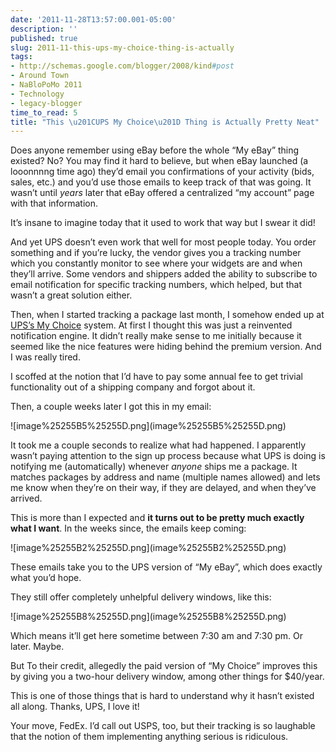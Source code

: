 ```yaml
---
date: '2011-11-28T13:57:00.001-05:00'
description: ''
published: true
slug: 2011-11-this-ups-my-choice-thing-is-actually
tags:
- http://schemas.google.com/blogger/2008/kind#post
- Around Town
- NaBloPoMo 2011
- Technology
- legacy-blogger
time_to_read: 5
title: "This \u201CUPS My Choice\u201D Thing is Actually Pretty Neat"
---
```


<p>Does anyone remember using eBay before the whole “My eBay” thing existed? No? You may find it hard to believe, but when eBay launched (a looonnnng time ago) they’d email you confirmations of your activity (bids, sales, etc.) and you’d use those emails to keep track of that was going. It wasn’t until <em>years</em> later that eBay offered a centralized “my account” page with that information.</p>
<p>It’s insane to imagine today that it used to work that way but I swear it did!</p>
<p>And yet UPS doesn’t even work that well for most people today. You order something and if you’re lucky, the vendor gives you a tracking number which you constantly monitor to see where your widgets are and when they’ll arrive. Some vendors and shippers added the ability to subscribe to email notification for specific tracking numbers, which helped, but that wasn’t a great solution either.</p>
<p>Then, when I started tracking a package last month, I somehow ended up at <a href="http://www.ups.com/mychoice">UPS’s My Choice</a> system. At first I thought this was just a reinvented notification engine. It didn’t really make sense to me initially because it seemed like the nice features were hiding behind the premium version. And I was really tired.</p>
<p>I scoffed at the notion that I’d have to pay some annual fee to get trivial functionality out of a shipping company and forgot about it.</p>
<p>Then, a couple weeks later I got this in my email:</p>
<p>![image%25255B5%25255D.png](image%25255B5%25255D.png)</a> </p>
<p>It took me a couple seconds to realize what had happened. I apparently wasn’t paying attention to the sign up process because what UPS is doing is notifying me (automatically) whenever <em>anyone </em>ships me a package. It matches packages by address and name (multiple names allowed) and lets me know when they’re on their way, if they are delayed, and when they’ve arrived.</p>
<p>This is more than I expected and <strong>it turns out to be pretty much exactly what I want</strong>. In the weeks since, the emails keep coming:</p>
<p>![image%25255B2%25255D.png](image%25255B2%25255D.png)</a></p>
<p>These emails take you to the UPS version of “My eBay”, which does exactly what you’d hope. </p>
<p>They still offer completely unhelpful delivery windows, like this:</p>
<p>![image%25255B8%25255D.png](image%25255B8%25255D.png)</a></p>
<p>Which means it’ll get here sometime between 7:30 am and 7:30 pm. Or later. Maybe.</p>
<p>But To their credit, allegedly the paid version of “My Choice” improves this by giving you a two-hour delivery window, among other things for $40/year. </p>
<p>This is one of those things that is hard to understand why it hasn’t existed all along. Thanks, UPS, I love it!</p>
<p>Your move, FedEx. I’d call out USPS, too, but their tracking is so laughable that the notion of them implementing anything serious is ridiculous. </p>